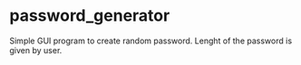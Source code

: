 # password_generator

Simple GUI program to create random password. Lenght of the password is given by user.
